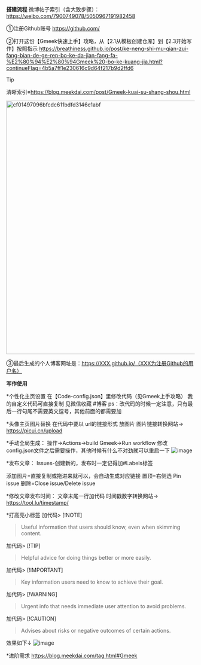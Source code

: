**搭建流程**
微博帖子索引（含大致步骤）：https://weibo.com/7900749078/5050967191982458

①注册Github账号
https://github.com/

②打开这份【Gmeek快速上手】攻略，从【2.1从模板创建仓库】到【2.3开始写作】按照指示
https://breathiness.github.io/post/ke-neng-shi-mu-qian-zui-fang-bian-de-ge-ren-bo-ke-da-jian-fang-fa-%E2%80%94%E2%80%94Gmeek%20-bo-ke-kuang-jia.html?continueFlag=4b5a7ff1e230616c9d64f217b9d2ffd6

> [!TIP]
>清晰索引※https://blog.meekdai.com/post/Gmeek-kuai-su-shang-shou.html

<img width="678" alt="cf01497096bfcdc611bdfd3146e1abf" src="https://github.com/blachlachtea/blachlachtea.github.io/assets/174589953/d054ce0f-f7b0-4186-b074-4b3c23079e24">

③最后生成的个人博客网址是：https://XXX.github.io/（XXX为注册Github的用户名）


**写作使用**

*个性化主页设置
在【Code-config.json】里修改代码（见Gmeek上手攻略）
我的自定义代码可直接复制 见微信收藏 #博客
ps：改代码的时候一定注意，只有最后一行句尾不需要英文逗号，其他前面的都需要加

*头像主页图片替换
在代码中要以 url的链接形式 放图片
图片链接转换网站→ https://picui.cn/upload

*手动全局生成：
操作→Actions->build Gmeek->Run workflow
修改config.json文件之后需要操作，其他时候有什么不对劲就可以重启一下
![image](https://github.com/blachlachtea/blachlachtea.github.io/assets/174589953/7ea781e5-2b62-4e60-810e-ce8d917ddc5b)

*发布文章：
Issues-创建新的，发布时一定记得加#Labels标签

添加图片=直接复制或拖进来就可以，会自动生成对应链接
置顶=右侧选 Pin issue
删除=Close issue/Delete issue

*修改文章发布时间：
文章末尾一行加代码<!-- ##{"timestamp":时间戳数字}## -->
时间戳数字转换网站→ https://tool.lu/timestamp/

*打高亮小标签
加代码> [!NOTE]
> Useful information that users should know, even when skimming content.

加代码> [!TIP]
> Helpful advice for doing things better or more easily.

加代码> [!IMPORTANT]
> Key information users need to know to achieve their goal.

加代码> [!WARNING]
> Urgent info that needs immediate user attention to avoid problems.

加代码> [!CAUTION]
> Advises about risks or negative outcomes of certain actions.

效果如下↓
![image](https://github.com/blachlachtea/blachlachtea.github.io/assets/174589953/af88ffc3-e582-44fb-a521-0873dc0bbc67)


*进阶需求
https://blog.meekdai.com/tag.html#Gmeek
